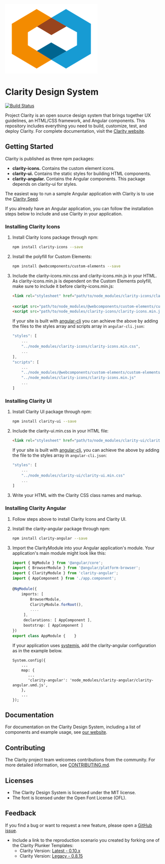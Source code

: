 ![Clarity](logo.png)

# Clarity Design System

[![Build Status](https://travis-ci.org/vmware/clarity.svg?branch=master)](https://travis-ci.org/vmware/clarity)

Project Clarity is an open source design system that brings together UX guidelines, an HTML/CSS framework, and Angular components. This repository includes everything you need to build, customize, test, and deploy Clarity.  For complete documentation, visit the [Clarity website](https://vmware.github.io/clarity/).

## Getting Started

Clarity is published as three npm packages:

* __clarity-icons.__ Contains the custom element icons.
* __clarity-ui.__ Contains the static styles for building HTML components.
* __clarity-angular.__ Contains the Angular components. This package depends on clarity-ui for styles.

The easiest way to run a sample Angular application with Clarity is to use the [Clarity Seed](https://github.com/vmware/clarity-seed). 

If you already have an Angular application, you can follow the installation steps below to include and use Clarity in your application.

### Installing Clarity Icons

1. Install Clarity Icons package through npm:
    ```bash
    npm install clarity-icons --save
    ```

2. Install the polyfill for Custom Elements: 
    ```bash
    npm install @webcomponents/custom-elements --save
    ```

3. Include the clarity-icons.min.css and clarity-icons.min.js in your HTML. As clarity-icons.min.js is dependent on the Custom Elements polyfill, make sure to include it before clarity-icons.min.js:
    ```html
    <link rel="stylesheet" href="path/to/node_modules/clarity-icons/clarity-icons.min.css">

    <script src="path/to/node_modules/@webcomponents/custom-elements/custom-elements.min.js"></script>
    <script src="path/to/node_modules/clarity-icons/clarity-icons.min.js"></script>
    ```

    If your site is built with [angular-cli](https://github.com/angular/angular-cli) you can achieve the above by adding the files to the styles array and 
    scripts array in `angular-cli.json`:
    ```js
    "styles": [
        ...
        "../node_modules/clarity-icons/clarity-icons.min.css",
        ...
    ],
    "scripts": [
        ...
        "../node_modules/@webcomponents/custom-elements/custom-elements.min.js",
        "../node_modules/clarity-icons/clarity-icons.min.js"
        ...
    ]
    ```

### Installing Clarity UI

1. Install Clarity UI package through npm:
    ```bash
    npm install clarity-ui --save
    ```

2. Include the clarity-ui.min.css in your HTML file:
    ```html
    <link rel="stylesheet" href="path/to/node_modules/clarity-ui/clarity-ui.min.css">
    ```

    If your site is built with [angular-cli](https://github.com/angular/angular-cli), you can achieve the above by adding the file to the styles array in 
    `angular-cli.json`:
    ```js
    "styles": [
        ...
        "../node_modules/clarity-ui/clarity-ui.min.css"
        ...
    ]
    ```

3. Write your HTML with the Clarity CSS class names and markup.

### Installing Clarity Angular

1. Follow steps above to install Clarity Icons and Clarity UI.
2. Install the clarity-angular package through npm:
    ```bash
    npm install clarity-angular --save
    ```

3. Import the ClarityModule into your Angular application's module.  Your application's main module might look like this:
    ```typescript
    import { NgModule } from '@angular/core';
    import { BrowserModule } from '@angular/platform-browser';
    import { ClarityModule } from 'clarity-angular';
    import { AppComponent } from './app.component';

    @NgModule({
        imports: [
            BrowserModule,
            ClarityModule.forRoot(),
            ....
         ],
         declarations: [ AppComponent ],
         bootstrap: [ AppComponent ]
    })
    export class AppModule {    }
    ```
    
    If your application uses [systemjs](https://github.com/systemjs/systemjs), add the clarity-angular configuration
    as in the example below.
    ```
    System.config({
    	...
    	map: {
    	   ...
    	   'clarity-angular': 'node_modules/clarity-angular/clarity-angular.umd.js',
    	},
    	...
    });
    ```
    
## Documentation

For documentation on the Clarity Design System, including a list of components and example usage, see [our website](https://vmware.github.io/clarity).

## Contributing

The Clarity project team welcomes contributions from the community. For more detailed information, see [CONTRIBUTING.md](CONTRIBUTING.md).

## Licenses

* The Clarity Design System is licensed under the MIT license.
* The font is licensed under the Open Font License (OFL).

## Feedback

If you find a bug or want to request a new feature, please open a [GitHub issue](https://github.com/vmware/clarity/issues).
* Include a link to the reproduction scenario you created by forking one of the Clarity Plunker Templates:
  - Clarity Version: [Latest - 0.10.x](https://plnkr.co/uNwwZe)
  - Clarity Version: [Legacy - 0.8.15](https://plnkr.co/8TwwdL)

